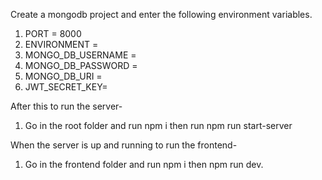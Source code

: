 Create a mongodb project and enter the following environment variables.
1. PORT = 8000
2. ENVIRONMENT = <development>
3. MONGO_DB_USERNAME = <usr>
4. MONGO_DB_PASSWORD = <pwd>
5. MONGO_DB_URI = <uri>
6. JWT_SECRET_KEY=<secret-key>

After this to run the server-
1. Go in the root folder and run npm i then run npm run start-server

When the server is up and running to run the frontend-
1. Go in the frontend folder and run npm i then npm run dev.
